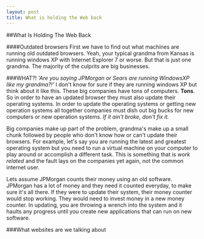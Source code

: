 ```yaml
---
layout: post
title: What is holding the Web back
---
```

##What Is Holding The Web Back

####Outdated browsers
First we have to find out what machines are running old outdated browsers. Yeah, your typical grandma from Kansas is running windows XP with Internet Explorer 7 or worse. But that is just one grandma. The majority of the culprits are big businesses.

###WHAT?!
*'Are you saying JPMorgan or Sears are running WindowsXP like my grandma?!'* I don't know for sure if they are running windows XP but think about it like this. These big companies have tons of computers. **Tons**. So in order to have an updated browser they must also update their operating systems. In order to update the operating systems or getting new operation systems all together companies must dish out big bucks for new computers or new operation systems. *If it ain't broke, don't fix it.*

Big companies make up part of the problem, grandma's make up a small chunk followed by people who don't know how or can't update their browsers. For example, let's say you are running the latest and greatest operating system but you need to run a virtual machine on your computer to play around or accomplish a different task. This is something that is *work related* and the fault lays on the companies yet again, not the common internet user. 

Lets assume JPMorgan counts their money using an old software. JPMorgan has a lot of money and they need it counted everyday, to make sure it's all there. If they were to update their system, their money counter would stop working. They would need to invest money in a new money counter. In updating, you are throwing a wrench into the system and it haults any progress until you create new applications that can run on new software. 

###What websites are we talking about
